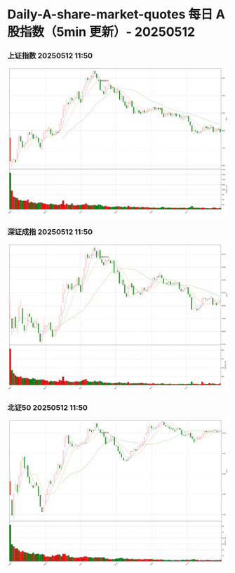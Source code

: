 
# Daily-A-share-market-quotes 每日 A 股指数（5min 更新）- 20250512

### 上证指数 20250512 11:50
![](./fig/2025/5/20250512-sh000001.png)

### 深证成指 20250512 11:50
![](./fig/2025/5/20250512-sz399001.png)

### 北证50 20250512 11:50
![](./fig/2025/5/20250512-bj899050.png)
